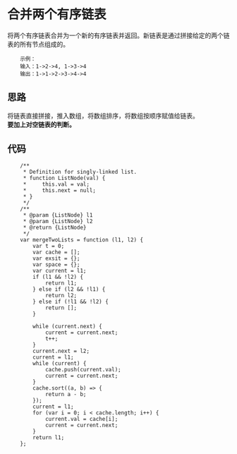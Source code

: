 # 合并两个有序链表
将两个有序链表合并为一个新的有序链表并返回。新链表是通过拼接给定的两个链表的所有节点组成的。  

        示例：
        输入：1->2->4, 1->3->4
        输出：1->1->2->3->4->4
## 思路
将链表直接拼接，推入数组，将数组排序，将数组按顺序赋值给链表。  
**要加上对空链表的判断。**
## 代码

        /**
         * Definition for singly-linked list.
         * function ListNode(val) {
         *     this.val = val;
         *     this.next = null;
         * }
         */
        /**
         * @param {ListNode} l1
         * @param {ListNode} l2
         * @return {ListNode}
         */
        var mergeTwoLists = function (l1, l2) {
            var t = 0;
            var cache = [];
            var exsit = {};
            var space = {};
            var current = l1;
            if (l1 && !l2) {
                return l1;
            } else if (l2 && !l1) {
                return l2;
            } else if (!l1 && !l2) {
                return [];
            }

            while (current.next) {
                current = current.next;
                t++;
            }
            current.next = l2;
            current = l1;
            while (current) {
                cache.push(current.val);
                current = current.next;
            }
            cache.sort((a, b) => {
                return a - b;
            });
            current = l1;
            for (var i = 0; i < cache.length; i++) {
                current.val = cache[i];
                current = current.next;
            }
            return l1;
        };
